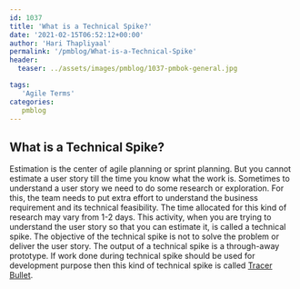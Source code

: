 ```yaml
---
id: 1037   
title: 'What is a Technical Spike?'
date: '2021-02-15T06:52:12+00:00'
author: 'Hari Thapliyaal'
permalink: '/pmblog/What-is-a-Technical-Spike'
header:
  teaser: ../assets/images/pmblog/1037-pmbok-general.jpg

tags:
   'Agile Terms'
categories:
   pmblog
---
```


## What is a Technical Spike?

Estimation is the center of agile planning or sprint planning. But you cannot estimate a user story till the time you know what the work is. Sometimes to understand a user story we need to do some research or exploration. For this, the team needs to put extra effort to understand the business requirement and its technical feasibility. The time allocated for this kind of research may vary from 1-2 days. This activity, when you are trying to understand the user story so that you can estimate it, is called a technical spike. The objective of the technical spike is not to solve the problem or deliver the user story. The output of a technical spike is a through-away prototype. If work done during technical spike should be used for development purpose then this kind of technical spike is called [Tracer Bullet](Tracer-Bullet).